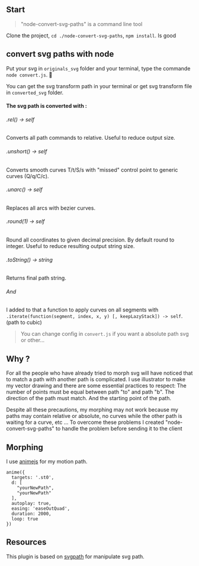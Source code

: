 ## Start

> "node-convert-svg-paths" is a command line tool

Clone the project, `cd ./node-convert-svg-paths`, `npm install`. Is good

## convert svg paths with node
 
Put your svg in `originals_svg` folder and your terminal, type the commande `node convert.js`. 🧙

You can get the svg transform path in your terminal or get svg transform file in `converted_svg` folder.
 
#### The svg path is converted with :

###### .rel() -> self
Converts all path commands to relative. Useful to reduce output size.

###### .unshort() -> self
Converts smooth curves T/t/S/s with "missed" control point to generic curves (Q/q/C/c).

###### .unarc() -> self
Replaces all arcs with bezier curves.

###### .round(1) -> self
Round all coordinates to given decimal precision. By default round to integer. Useful to reduce resulting output string size.

###### .toString() -> string
Returns final path string.

###### And
I added to that a function to apply curves on all segments with `.iterate(function(segment, index, x, y) [, keepLazyStack]) -> self`. (path to cubic)

> You can change config in `convert.js` if you want a absolute path svg or other...

## Why ?

For all the people who have already tried to morph svg will have noticed that to match a path with another path is complicated.
I use illustrator to make my vector drawing and there are some essential practices to respect:
The number of points must be equal between path "to" and path "b".
The direction of the path must match.
And the starting point of the path.

Despite all these precautions, my morphing may not work because my paths may contain relative or absolute, no curves while the other path is waiting for a curve, etc ...
To overcome these problems I created "node-convert-svg-paths" to handle the problem before sending it to the client

## Morphing

I use [animejs](https://animejs.com/documentation/#motionPath) for my motion path.
```
anime({
  targets: '.st0',
  d: [
    "yourNewPath",
    "yourNewPath"
  ],
  autoplay: true,
  easing: 'easeOutQuad',
  duration: 2000,
  loop: true
})
```

## Resources
 
This plugin is based on [svgpath](https://github.com/fontello/svgpath) for manipulate svg path.
